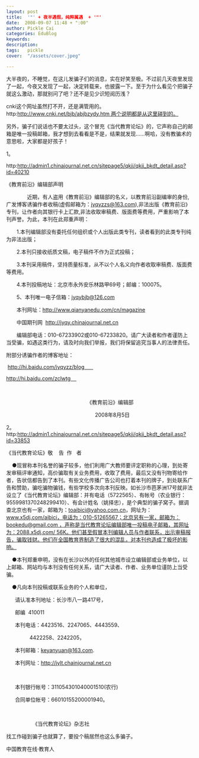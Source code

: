 ```yaml
---
layout: post  
title:  '"' + 夜半遇假，纯粹属遇  + '"'
date:  2008-09-07 11:48 + ":00" 
author: Pickle Cai  
categories: EduBlog  
keywords: 
description:   
tags:	pickle   
cover:  "/assets/cover.jpeg"  

---  
```

    
大半夜的，不睡觉，在这儿发骗子们的消息，实在好笑至极。不过前几天夜里发现了一起，今夜又发现了一起，决定转载来，也披露一下。至于为什么看见个把骗子就这么激动，那就别问了吧？还不是见少识短阅历浅？



cnki这个网址虽然打不开，还是满管用的。http:http://www.cnki.net/bjb/abjbzydy.htm 两个说明都是从这里碰到的。



另外，骗子们说话也不要太过头，这个冒充《当代教育论坛》的，它声称自己的邮箱是唯一投稿邮箱，我才想到去看看是不是，结果就发现……啊哈，没有教骗术的意思啦，大家都是好孩子！



1。



http:http://admin1.chinajournal.net.cn/sitepage5/qkjj/qkjj_bkdt_detail.asp?id=40210



《教育前沿》编辑部声明



　　　　近期，有人盗用《教育前沿》编辑部的名义，以教育前沿副编审的身份,广发博客诱骗作者收稿(虚假邮箱为：jyqyzzs@163.com),非法出版《教育前沿》专刊，让作者向其银行卡上汇款,非法收取审稿费、版面费等费用，严重影响了本刊声誉。为此，本刊在此郑重声明：

　　1.本刊编辑部没有委托任何组织或个人出版此类专刊，读者看到的此类专刊纯为非法出版；

　　2.本刊只接收纸质文稿，电子稿件不作为正式投稿；

　　3.本刊采用稿件，坚持质量标准，从不以个人名义向作者收取审稿费、版面费等费用。

　　4.本刊投稿地址：北京市永外安乐林路甲69号；邮编：100075。

　　5、本刊唯一电子信箱：jyqybjb@126.com  

　　本刊网址：http://www.qianyanedu.com/cn/magazine

　　中国期刊网  http://jyqy.chinajournal.net.cn



　　编辑部电话：010-67233902或010-67233820。请广大读者和作者谨防上当受骗，如遇这类行为，请及时向我们举报，我们将保留追究当事人的法律责任。





附部分诱骗作者的博客地址：

 http://hi.baidu.com/jyqyzz/blog      

http://hi.baidu.com/zclwtg    

 



　　　　　　                                  《教育前沿》编辑部

　　　　　　                                    　2008年8月5日



2。http:http://admin1.chinajournal.net.cn/sitepage5/qkjj/qkjj_bkdt_detail.asp?id=33853



《当代教育论坛》敬    告  作   者

    ●现冒称本刊名誉的骗子较多，他们利用广大教师要评定职称的心理，到处寄发审稿评审通知，高价骗取有关业务费用，收取了费用，最后又没有刊物寄给作者，告状信都告到了本刊。有些文化传播广告公司也打着本刊的牌子，到处联系广告和赞助，骗吃骗物骗钱，有些学校多次向本刊反映。如长沙市芭茅洲17号就非法设立了《当代教育论坛》编辑部：并有电话（5722565）、有帐号（农业银行：9559981370248299410）、有会计姓名（姚择忠），是个典型的骗子窝子。据调查北京也有一家，邮箱为：toaibici@yahoo.com.cn，网址为：www.x5dj.com/aibici，电话为：010-51265567；北京另有一家，邮箱为：bookedu@gmail.com ，声称是当代教育论坛编辑部唯一投稿电子邮箱，其网址为：2088.x5dj.com/ 56K。他们甚至假冒本刊编辑人员与作者联系，出示审稿报告，骗取钱财。他们在全国教育界制造了很大的混乱，对本刊也造成了极坏的影响。

    ●本刊郑重申明，没有在长沙以外的任何其他城市设立编辑部或业务单位，以上邮箱、网站均与本刊没有任何关系，请广大读者、作者、业务单位谨防上当受骗。

    ●凡向本刊投稿或联系业务的个人和单位，

      请认准本刊地址：长沙市八一路417号，

      邮编  410011

      本刊电话：4423516、2247065、4443559、

                4422258、2242205，

      本刊邮箱：keyanyuan@163.com.

      本刊网址：http://jylt.chainjournal.net.cn

      

      本刊银行帐号：311054301040001510(农行)

      合同单位帐号：66010155200001940。

         

                  《当代教育论坛》杂志社





找工作碰到骗子也就算了，要投个稿居然也这么多骗子。



		    
 中国教育在线·教育人


